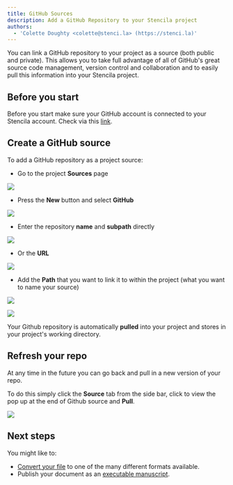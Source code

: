 ```yaml
---
title: GitHub Sources
description: Add a GitHub Repository to your Stencila project
authors:
  - 'Colette Doughty <colette@stenci.la> (https://stenci.la)'
---
```


You can link a GitHub repository to your project as a source (both public and private). This allows you to take full advantage of all of GitHub's great source code management, version control and collaboration and to easily pull this information into your Stencila project.

## Before you start

Before you start make sure your GitHub account is connected to your Stencila account. Check via this [link](https://hub.stenci.la/me/social/connections/).

## Create a GitHub source

To add a GitHub repository as a project source:

- Go to the project **Sources** page

![](https://stencila.github.io/hub/manager/snaps/project-sources-menu-item.png)

- Press the **New** button and select **GitHub**

![](https://stencila.github.io/hub/manager/snaps/project-sources-new-button.png)

- Enter the repository **name** and **subpath** directly

![](https://stencila.github.io/hub/manager/snaps/project-sources-new-github-repo.png)

- Or the **URL**

![](https://stencila.github.io/hub/manager/snaps/project-sources-new-github-url.png)

- Add the **Path** that you want to link it to within the project (what you want to name your source)

![](https://stencila.github.io/hub/manager/snaps/project-sources-new-path-field.png)

![](https://stencila.github.io/hub/manager/snaps/project-sources-new-create-button.png)

Your Github repository is automatically **pulled** into your project and stores in your project's working directory.

## Refresh your repo

At any time in the future you can go back and pull in a new version of your repo.

To do this simply click the **Source** tab from the side bar, click to view the pop up at the end of Github source and **Pull**.

![](https://i.imgur.com/wAxR8T8.png)

## Next steps

You might like to:

- [Convert your file](../projects/manage-project-sources.md) to one of the many different formats available.
- Publish your document as an [executable manuscript](../projects/publish-a-project.md).
